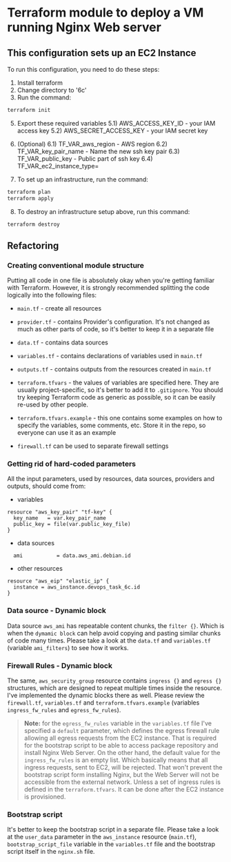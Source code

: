 # Terraform module to deploy a VM running Nginx Web server

## This configuration sets up an EC2 Instance

To run this configuration, you need to do these steps: 
1. Install terraform
2. Change directory to '6c'
4. Run the command:
```bash
terraform init
```
5. Export these required variables
5.1) AWS_ACCESS_KEY_ID - your IAM access key
5.2) AWS_SECRET_ACCESS_KEY - your IAM secret key

6. (Optional)
6.1) TF_VAR_aws_region - AWS region
6.2) TF_VAR_key_pair_name - Name the new ssh key pair
6.3) TF_VAR_public_key - Public part of ssh key
6.4) TF_VAR_ec2_instance_type=

7. To set up an infrastructure, run the command:
```bash
terraform plan
terraform apply
```
8. To destroy an infrastructure setup above, run this command:
```bash
terraform destroy
```

## Refactoring
### Creating conventional module structure
Putting all code in one file is absolutely okay when you're getting familiar with Terraform. However, it is strongly recommended splitting the code logically into the following files:

* `main.tf` - create all resources
* `provider.tf` - contains Provider's configuration. It's not changed as much as other parts of code, so it's better to keep it in a separate file
* `data.tf` - contains data sources
* `variables.tf` - contains declarations of variables used in `main.tf`
* `outputs.tf` - contains outputs from the resources created in `main.tf`

* `terraform.tfvars` - the values of variables are specified here. They are usually project-specific, so it's better to add it to `.gitignore`. You should try keeping Terraform code as generic as possible, so it can be easily re-used by other people.
* `terraform.tfvars.example` - this one contains some examples on how to specify the variables, some comments, etc. Store it in the repo, so everyone can use it as an example

* `firewall.tf` can be used to separate firewall settings

### Getting rid of hard-coded parameters
All the input parameters, used by resources, data sources, providers and outputs, should come from:

* variables
```
resource "aws_key_pair" "tf-key" {
  key_name   = var.key_pair_name
  public_key = file(var.public_key_file)
}
```
* data sources
```
  ami           = data.aws_ami.debian.id
```

* other resources
```
resource "aws_eip" "elastic_ip" {
  instance = aws_instance.devops_task_6c.id
}
```

### Data source - Dynamic block
Data source `aws_ami` has repeatable content chunks, the `filter {}`. Which is when the `dymamic block` can help avoid copying and pasting similar chunks of code many times. Please take a look at the `data.tf` and `variables.tf` (variable `ami_filters`) to see how it works.

### Firewall Rules - Dynamic block
The same, `aws_security_group` resource contains `ingress {}` and `egress {}` structures, which are designed to repeat multiple times inside the resource. I've implemented the dynamic blocks there as well. Please review the `firewall.tf`, `variables.tf` and `terraform.tfvars.example` (variables `ingress_fw_rules` and `egress_fw_rules`).

>**Note:** for the `egress_fw_rules` variable in the `variables.tf` file I've specified a `default` parameter, which defines the egress firewall rule allowing all egress requests from the EC2 instance. That is required for the bootstrap script to be able to access package repository and install Nginx Web Server. On the other hand, the default value for the `ingress_fw_rules` is an empty list. Which basically means that all ingress requests, sent to EC2, will be rejected. That won't prevent the bootstrap script form installing Nginx, but the Web Server will not be accessible from the external network. Unless a set of ingress rules is defined in the `terraform.tfvars`. It can be done after the EC2 instance is provisioned.

### Bootstrap script
It's better to keep the bootstrap script in a separate file. Please take a look at the `user_data` parameter in the `aws_instance` resource (`main.tf`), `bootstrap_script_file` variable in the `variables.tf` file and the bootstrap script itself in the `nginx.sh` file.